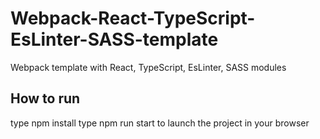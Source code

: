 # Webpack-React-TypeScript-EsLinter-SASS-template
Webpack template with React, TypeScript, EsLinter, SASS modules

## How to run
  type npm install
  type npm run start to launch the project in your browser
